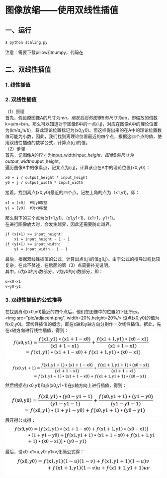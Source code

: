 # 图像放缩——使用双线性插值
## 一、运行
```
$ python scaling.py
```
注意：需要下载pillow和numpy，代码在  

## 二、双线性插值
### 1. 线性插值   
### 2. 双线性插值   
（1）原理   
首先，假设原图像A的尺寸为m*n，缩放后后的图像B的尺寸为a*b，即缩放的倍数k=a/m=b/n。那么可以知道对于图像B中的一点(i,j)，对应在图像A中的理论位置为(i*m/a,j*n/b)，将此理论位置标记为(x0,y0)。但这样得出来的在A中的理论位置数值可能为小数，因此，我们找到离理论位置最近的四个点，根据这四个点的值，使用双线性插值的数学公式，计算点(i,j)的值。   
（2）步骤   
首先，记图像A的尺寸为input_width*input_height，图像B的尺寸为output_width*ouput_height。   
遍历图像B中的像素点，记某点为(i,j)，计算该点在A中的理论位置(x0,y0）：   
```
x0 = i / output_height * input_height
y0 = j / output_width * input_width
```
接着，找到离点(x0,y0)最近的四个点。记左上角的点为（x1,y1)，即：   
```
x1 = [x0]  #对y0取整
y1 = [y0]  #对x0取整
```
那么剩下的三个点为(x1+1,y1)、(x1,y1+1)、(x1+1，y1+1)。   
在进行图像放大时，会发生越界，因此还需要防止越界。   
```
if (x1+1) >= input_height:
    x1 = input_height - 1 - 1
if (y1+1) >= input_width:
    y1 = input_width - 1 - 1
```
最后，根据双线性插值的公式，计算出点(i,j)的值g(i,j)。由于公式的推导过程比较复杂，在此不赘述，在后面的第（3）点简要补充说明。   
其中，u为x0的小数部分，v为y0的小数部分，即：   
```
u=x0-x1   
v=y0-y1   
```
### 3. 双线性插值的公式推导   
在找到离点(x0,y0)最近的四个点后，他们在图像中的位置如下图所示。   
<img src="pic/adjacent.png", width=20%,height=20%/>
设点(x0,y0)的值为f(x0,y0)。双线性插值的概念，即在x轴和y轴方向分别作一次线性插值。据此，先在x轴方向进行线性插值，得到：   
<img src="pic/x0y1.png"/>
<img src="pic/x0y2.png"/>
然后根据点(x0,y1)和点(x0,y1+1)在y轴方向上进行插值，得到：   
<img src="pic/x0y0.png"/>
展开得公式得：    
<img src="pic/x0y0more.png"/>
最后，设x0-x1=u,y0-y1=v,化简公式得：    
<img src="pic/x0y0simple.png"/>

